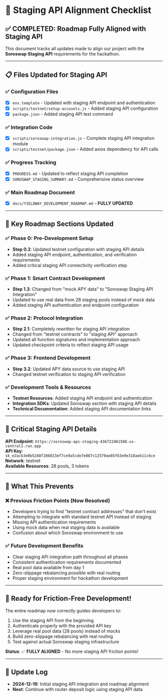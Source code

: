 # 🔧 Staging API Alignment Checklist

## ✅ **COMPLETED: Roadmap Fully Aligned with Staging API**

This document tracks all updates made to align our project with the **Soroswap Staging API** requirements for the hackathon.

---

## 📋 **Files Updated for Staging API**

### ✅ **Configuration Files**
- [x] `env.template` - Updated with staging API endpoint and authentication
- [x] `scripts/testnet/setup-accounts.js` - Added staging API configuration
- [x] `package.json` - Added staging API test command

### ✅ **Integration Code**
- [x] `scripts/soroswap-integration.js` - Complete staging API integration module
- [x] `scripts/testnet/package.json` - Added axios dependency for API calls

### ✅ **Progress Tracking**
- [x] `PROGRESS.md` - Updated to reflect staging API completion
- [x] `SOROSWAP_STAGING_SUMMARY.md` - Comprehensive status overview

### ✅ **Main Roadmap Document**
- [x] `docs/YIELDWAY_DEVELOPMENT_ROADMAP.md` - **FULLY UPDATED**

---

## 🎯 **Key Roadmap Sections Updated**

### ✅ **Phase 0: Pre-Development Setup**
- **Step 0.2**: Updated testnet configuration with staging API details
- Added staging API endpoint, authentication, and verification requirements
- Added critical staging API connectivity verification step

### ✅ **Phase 1: Smart Contract Development**  
- **Step 1.3**: Changed from "mock APY data" to "Soroswap Staging API Integration"
- Updated to use real data from 28 staging pools instead of mock data
- Added staging API authentication and endpoint configuration

### ✅ **Phase 2: Protocol Integration**
- **Step 2.1**: Completely rewritten for staging API integration
- Changed from "testnet contracts" to "staging API" approach
- Updated all function signatures and implementation approach
- Updated checkpoint criteria to reflect staging API usage

### ✅ **Phase 3: Frontend Development**
- **Step 3.2**: Updated APY data source to use staging API
- Changed testnet verification to staging API verification

### ✅ **Development Tools & Resources**
- **Testnet Resources**: Added staging API endpoint and authentication
- **Integration SDKs**: Updated Soroswap section with staging API details
- **Technical Documentation**: Added staging API documentation links

---

## 🚨 **Critical Staging API Details**

**API Endpoint**: `https://soroswap-api-staging-436722401508.us-central1.run.app`  
**API Key**: `sk_e2acb3e0b5248f286023ef7ce9a5cde7e087c12579ae85fb3e9e318aeb11c6ce`  
**Network**: testnet  
**Available Resources**: 28 pools, 3 tokens  

---

## 🎉 **What This Prevents**

### ❌ **Previous Friction Points** (Now Resolved)
- Developers trying to find "testnet contract addresses" that don't exist
- Attempting to integrate with standard testnet API instead of staging
- Missing API authentication requirements
- Using mock data when real staging data is available
- Confusion about which Soroswap environment to use

### ✅ **Future Development Benefits**
- Clear staging API integration path throughout all phases
- Consistent authentication requirements documented
- Real pool data available from day 1
- Zero-slippage rebalancing possible with real routing
- Proper staging environment for hackathon development

---

## 🚀 **Ready for Friction-Free Development!**

The entire roadmap now correctly guides developers to:
1. Use the staging API from the beginning
2. Authenticate properly with the provided API key  
3. Leverage real pool data (28 pools) instead of mocks
4. Build zero-slippage rebalancing with real routing
5. Test against actual Soroswap staging infrastructure

**Status**: ✅ **FULLY ALIGNED** - No more staging API friction points!

---

## 📅 **Update Log**
- **2024-12-19**: Initial staging API integration and roadmap alignment
- **Next**: Continue with router deposit logic using staging API data 